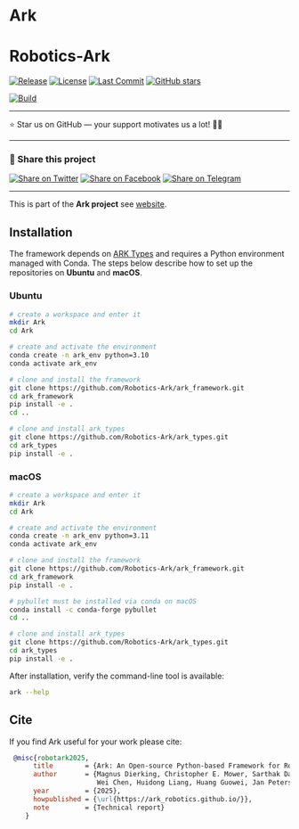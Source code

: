 # Ark


# Robotics-Ark

[![Release](https://img.shields.io/github/v/release/Robotics-Ark/Robotics-Ark)](https://github.com/Robotics-Ark/Robotics-Ark/releases)
[![License](https://img.shields.io/github/license/Robotics-Ark/Robotics-Ark)](https://github.com/Robotics-Ark/Robotics-Ark/blob/main/LICENSE)
[![Last Commit](https://img.shields.io/github/last-commit/Robotics-Ark/Robotics-Ark)](https://github.com/Robotics-Ark/Robotics-Ark/commits/main)
[![GitHub stars](https://img.shields.io/github/stars/Robotics-Ark/Robotics-Ark?style=social)](https://github.com/Robotics-Ark/Robotics-Ark/stargazers)

[![Build](https://img.shields.io/github/actions/workflow/status/Robotics-Ark/Robotics-Ark/ci.yml?branch=main)](https://github.com/Robotics-Ark/Robotics-Ark/actions)

---

⭐ Star us on GitHub — your support motivates us a lot! 🙏😊

---

### 🔗 Share this project

[![Share on Twitter](https://img.shields.io/badge/share-twitter-blue?logo=twitter)](https://twitter.com/intent/tweet?text=Check+out+this+cool+project:+https://github.com/Robotics-Ark/Robotics-Ark)
[![Share on Facebook](https://img.shields.io/badge/share-facebook-blue?logo=facebook)](https://www.facebook.com/sharer/sharer.php?u=https://github.com/Robotics-Ark/Robotics-Ark)
[![Share on Telegram](https://img.shields.io/badge/share-telegram-blue?logo=telegram)](https://t.me/share/url?url=https://github.com/Robotics-Ark/Robotics-Ark&text=Check+out+this+cool+project!)

---


 
This is part of the **Ark project** see [website](https://robotics-ark.github.io/ark_robotics.github.io/).


## Installation

The framework depends on [ARK Types](https://github.com/Robotics-Ark/ark_types) and
requires a Python environment managed with Conda. The steps below describe how
to set up the repositories on **Ubuntu** and **macOS**.

### Ubuntu

```bash
# create a workspace and enter it
mkdir Ark
cd Ark

# create and activate the environment
conda create -n ark_env python=3.10
conda activate ark_env

# clone and install the framework
git clone https://github.com/Robotics-Ark/ark_framework.git
cd ark_framework
pip install -e .
cd ..

# clone and install ark_types
git clone https://github.com/Robotics-Ark/ark_types.git
cd ark_types
pip install -e .
```

### macOS

```bash
# create a workspace and enter it
mkdir Ark
cd Ark

# create and activate the environment
conda create -n ark_env python=3.11
conda activate ark_env

# clone and install the framework
git clone https://github.com/Robotics-Ark/ark_framework.git
cd ark_framework
pip install -e .

# pybullet must be installed via conda on macOS
conda install -c conda-forge pybullet
cd ..

# clone and install ark_types
git clone https://github.com/Robotics-Ark/ark_types.git
cd ark_types
pip install -e .
```

After installation, verify the command-line tool is available:

```bash
ark --help
```

## Cite

If you find Ark useful for your work please cite:

```bibtex
 @misc{robotark2025,
      title        = {Ark: An Open-source Python-based Framework for Robot Learning},
      author       = {Magnus Dierking, Christopher E. Mower, Sarthak Das, Huang Helong, Jiacheng Qiu, Cody Reading, 
                      Wei Chen, Huidong Liang, Huang Guowei, Jan Peters, Quan Xingyue, Jun Wang, Haitham Bou-Ammar},
      year         = {2025},
      howpublished = {\url{https://ark_robotics.github.io/}},
      note         = {Technical report}
    }
```
